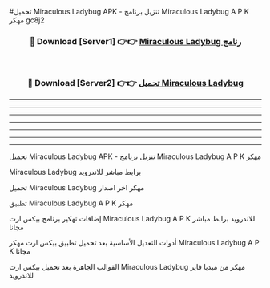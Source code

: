 #تحميل Miraculous Ladybug  APK - تنزيل برنامج Miraculous Ladybug  A P K مهكر gc8j2 



<div align="center">
<h3>🔴 Download [Server1] 👉👉 <a href="https://apkdownload10.web.app/?title=Miraculous Ladybug ">Miraculous Ladybug  رنامج</a></h3><br>

<h3>🔴 Download [Server2] 👉👉 <a href="https://apkdownload10.web.app/?title=Miraculous Ladybug ">تحميل Miraculous Ladybug  </a></h3>
</div>


----------------------------------------------------------

----------------------------------------------------------

----------------------------------------------------------

----------------------------------------------------------

----------------------------------------------------------

----------------------------------------------------------

----------------------------------------------------------

تحميل Miraculous Ladybug  APK - تنزيل برنامج Miraculous Ladybug  A P K مهكر

Miraculous Ladybug  برابط مباشر للاندرويد

تحميل Miraculous Ladybug  مهكر اخر اصدار

تطبيق Miraculous Ladybug  A P K مهكر

إضافات تهكير برنامج بيكس ارت Miraculous Ladybug  A P K للاندرويد برابط مباشر مجانا

أدوات التعديل الأساسية بعد تحميل تطبيق بيكس ارت مهكر Miraculous Ladybug  A P K مجانا

القوالب الجاهزة بعد تحميل بيكس ارت Miraculous Ladybug  مهكر من ميديا فاير للاندرويد


